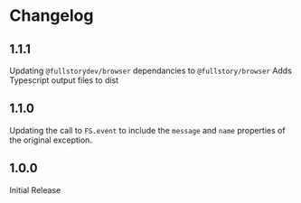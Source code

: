 # Changelog

## 1.1.1

Updating `@fullstorydev/browser` dependancies to `@fullstory/browser`
Adds Typescript output files to dist

## 1.1.0

Updating the call to `FS.event` to include the `message` and `name` properties of the original exception.

## 1.0.0

Initial Release
